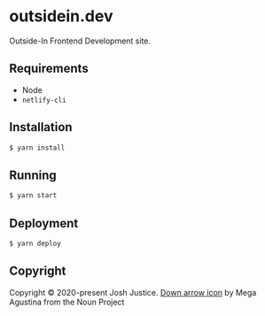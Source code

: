 # outsidein.dev

Outside-In Frontend Development site.

## Requirements

- Node
- `netlify-cli`

## Installation

```bash
$ yarn install
```

## Running

```bash
$ yarn start
```

## Deployment

```bash
$ yarn deploy
```

## Copyright

Copyright © 2020-present Josh Justice. [Down arrow icon](https://thenounproject.com/icon/down-arrow-3213803/) by Mega Agustina from the Noun Project

